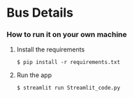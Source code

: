 # Bus Details

### How to run it on your own machine

1. Install the requirements

   ```
   $ pip install -r requirements.txt
   ```

2. Run the app

   ```
   $ streamlit run Streamlit_code.py
   ```
